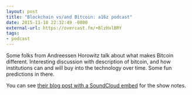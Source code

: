 ```yaml
---
layout: post
title: "Blockchain vs/and Bitcoin: a16z podcast"
date: 2015-11-18 22:32:49 -0800
external-url: https://overcast.fm/+BlzHxlBRY
tags:
- podcast
---
```


Some folks from Andreessen Horowitz talk about what makes Bitcoin
different. Interesting discussion with description of bitcoin, and how
institutions can and will buy into the technology over time. Some fun
predictions in there.

You can see [their blog post with a SoundCloud
embed](https://a16z.com/2015/11/11/blockchain-bitcoin-fintech/) for the show
notes.
